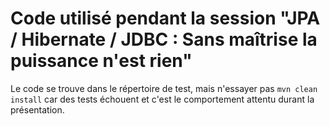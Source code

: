 # Code utilisé pendant la session "JPA / Hibernate / JDBC : Sans maîtrise la puissance n'est rien"

Le code se trouve dans le répertoire de test, mais n'essayer pas `mvn clean install` car des tests échouent et c'est le comportement attentu durant la présentation.